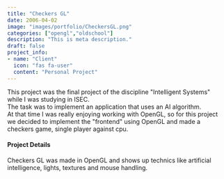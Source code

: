 ```yaml
---
title: "Checkers GL"
date: 2006-04-02
image: "images/portfolio/CheckersGL.png"
categories: ["opengl","oldschool"]
description: "This is meta description."
draft: false
project_info:
- name: "Client"
  icon: "fas fa-user"
  content: "Personal Project"
---
```


This project was the final project of the discipline "Intelligent Systems" while I was studying in ISEC.  
The task was to implement an application that uses an AI algorithm.  
At that time I was really enjoying working with OpenGL, so for this project we decided to implement the "frontend" using OpenGL and made a checkers game, single player against cpu.


#### Project Details

Checkers GL was made in OpenGL and shows up technics like artificial intelligence, lights, textures and mouse handling. 